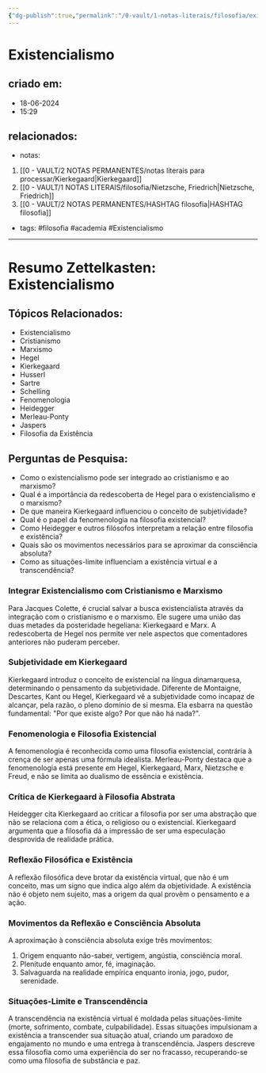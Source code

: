 ```yaml
---
{"dg-publish":true,"permalink":"/0-vault/1-notas-literais/filosofia/existencialismo/","tags":["filosofia","academia","Existencialismo"],"dgHomeLink":true,"dgShowLocalGraph":true,"dgShowFileTree":true,"noteIcon":""}
---
```


# Existencialismo

## criado em: 
- 18-06-2024
- 15:29
## relacionados:
- notas:
1. [[0 - VAULT/2 NOTAS PERMANENTES/notas literais para processar/Kierkegaard\|Kierkegaard]]
2. [[0 - VAULT/1 NOTAS LITERAIS/filosofia/Nietzsche, Friedrich\|Nietzsche, Friedrich]]
3. [[0 - VAULT/2 NOTAS PERMANENTES/HASHTAG filosofia\|HASHTAG filosofia]]
- tags: #filosofia #academia #Existencialismo 
---
# Resumo Zettelkasten: Existencialismo

## Tópicos Relacionados:
- Existencialismo
- Cristianismo
- Marxismo
- Hegel
- Kierkegaard
- Husserl
- Sartre
- Schelling
- Fenomenologia
- Heidegger
- Merleau-Ponty
- Jaspers
- Filosofia da Existência

## Perguntas de Pesquisa:
- Como o existencialismo pode ser integrado ao cristianismo e ao marxismo?
- Qual é a importância da redescoberta de Hegel para o existencialismo e o marxismo?
- De que maneira Kierkegaard influenciou o conceito de subjetividade?
- Qual é o papel da fenomenologia na filosofia existencial?
- Como Heidegger e outros filósofos interpretam a relação entre filosofia e existência?
- Quais são os movimentos necessários para se aproximar da consciência absoluta?
- Como as situações-limite influenciam a existência virtual e a transcendência?

### Integrar Existencialismo com Cristianismo e Marxismo
Para Jacques Colette, é crucial salvar a busca existencialista através da integração com o cristianismo e o marxismo. Ele sugere uma união das duas metades da posteridade hegeliana: Kierkegaard e Marx. A redescoberta de Hegel nos permite ver nele aspectos que comentadores anteriores não puderam perceber.

### Subjetividade em Kierkegaard
Kierkegaard introduz o conceito de existencial na língua dinamarquesa, determinando o pensamento da subjetividade. Diferente de Montaigne, Descartes, Kant ou Hegel, Kierkegaard vê a subjetividade como incapaz de alcançar, pela razão, o pleno domínio de si mesma. Ela esbarra na questão fundamental: "Por que existe algo? Por que não há nada?".

### Fenomenologia e Filosofia Existencial
A fenomenologia é reconhecida como uma filosofia existencial, contrária à crença de ser apenas uma fórmula idealista. Merleau-Ponty destaca que a fenomenologia está presente em Hegel, Kierkegaard, Marx, Nietzsche e Freud, e não se limita ao dualismo de essência e existência.

### Crítica de Kierkegaard à Filosofia Abstrata
Heidegger cita Kierkegaard ao criticar a filosofia por ser uma abstração que não se relaciona com a ética, o religioso ou o existencial. Kierkegaard argumenta que a filosofia dá a impressão de ser uma especulação desprovida de realidade prática.

### Reflexão Filosófica e Existência
A reflexão filosófica deve brotar da existência virtual, que não é um conceito, mas um signo que indica algo além da objetividade. A existência não é objeto nem sujeito, mas a origem da qual provêm o pensamento e a ação.

### Movimentos da Reflexão e Consciência Absoluta
A aproximação à consciência absoluta exige três movimentos: 
1. Origem enquanto não-saber, vertigem, angústia, consciência moral.
2. Plenitude enquanto amor, fé, imaginação.
3. Salvaguarda na realidade empírica enquanto ironia, jogo, pudor, serenidade.

### Situações-Limite e Transcendência
A transcendência na existência virtual é moldada pelas situações-limite (morte, sofrimento, combate, culpabilidade). Essas situações impulsionam a existência a transcender sua situação atual, criando um paradoxo de engajamento no mundo e uma entrega à transcendência. Jaspers descreve essa filosofia como uma experiência do ser no fracasso, recuperando-se como uma filosofia de substância e paz.